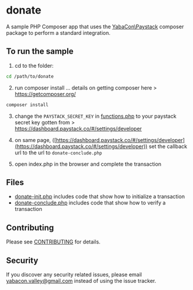 # donate
A sample PHP Composer app that uses the [YabaCon\Paystack](https://packagist.org/packages/yabacon/paystack-php) composer package to perform a standard integration.

## To run the sample
1. cd to the folder:
```bash
cd /path/to/donate
```
2. run composer install ... details on getting composer here > https://getcomposer.org/
```bash
composer install
```
3. change the `PAYSTACK_SECRET_KEY` in [functions.php](functions.php) to your paystack secret key gotten from > https://dashboard.paystack.co/#/settings/developer

4. on same page, ([https://dashboard.paystack.co/#/settings/developer](https://dashboard.paystack.co/#/settings/developer)) set the callback url to the url to `donate-conclude.php`

5. open index.php in the browser and complete the transaction

## Files

* [donate-init.php](donate-init.php) includes code that show how to initialize a transaction
* [donate-conclude.php](donate-conclude.php) includes code that show how to verify a transaction

## Contributing

Please see [CONTRIBUTING](CONTRIBUTING.md) for details.

## Security

If you discover any security related issues, please email yabacon.valley@gmail.com instead of using the issue tracker.


